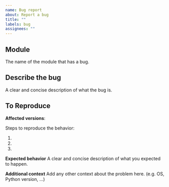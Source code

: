 ```yaml
---
name: Bug report
about: Report a bug
title: ""
labels: bug
assignees: ""
---
```


<!-- Provide a general summary of the issue in the Title above.
Before opening the issue, please check that there isn't another issue addressing the same problem already created -->

## Module

The name of the module that has a bug.

## Describe the bug

A clear and concise description of what the bug is.

## To Reproduce

**Affected versions**:

Steps to reproduce the behavior:

1.
2.
3.

**Expected behavior**
A clear and concise description of what you expected to happen.

**Additional context**
Add any other context about the problem here. (e.g. OS, Python version, ...)
